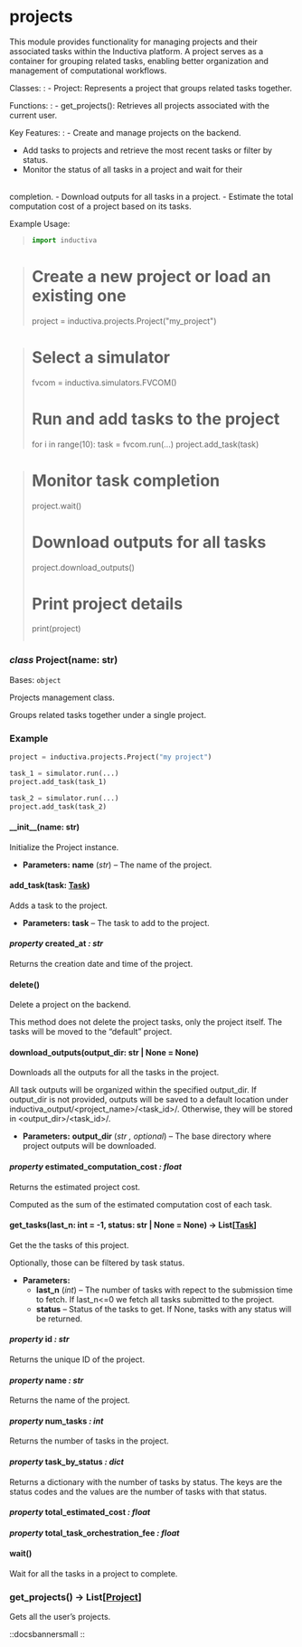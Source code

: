 # projects

This module provides functionality for managing projects and their associated
tasks within the Inductiva platform. A project serves as a container for
grouping related tasks, enabling better organization and management of
computational workflows.

Classes:
: - Project: Represents a project that groups related tasks together.

Functions:
: - get_projects(): Retrieves all projects associated with the current user.

Key Features:
: - Create and manage projects on the backend.
  - Add tasks to projects and retrieve the most recent tasks or filter by
    status.
  - Monitor the status of all tasks in a project and wait for their
  <br/>
  completion.
  - Download outputs for all tasks in a project.
  - Estimate the total computation cost of a project based on its tasks.

Example Usage:

> ```python
> import inductiva

> # Create a new project or load an existing one
> project = inductiva.projects.Project("my_project")

> # Select a simulator
> fvcom = inductiva.simulators.FVCOM()
> # Run and add tasks to the project
> for i in range(10):
>     task = fvcom.run(...)
>     project.add_task(task)

> # Monitor task completion
> project.wait()
> # Download outputs for all tasks
> project.download_outputs()
> # Print project details
> print(project)
> ```

### *class* Project(name: str)

Bases: `object`

Projects management class.

Groups related tasks together under a single project.

### Example

```python
project = inductiva.projects.Project("my project")

task_1 = simulator.run(...)
project.add_task(task_1)

task_2 = simulator.run(...)
project.add_task(task_2)
```

#### \_\_init_\_(name: str)

Initialize the Project instance.

* **Parameters:**
  **name** (*str*) – The name of the project.

#### add_task(task: [Task](inductiva.tasks.md#inductiva.tasks.task.Task))

Adds a task to the project.

* **Parameters:**
  **task** – The task to add to the project.

#### *property* created_at *: str*

Returns the creation date and time of the project.

#### delete()

Delete a project on the backend.

This method does not delete the project tasks, only the project itself.
The tasks will be moved to the “default” project.

#### download_outputs(output_dir: str | None = None)

Downloads all the outputs for all the tasks in the project.

All task outputs will be organized within the specified output_dir.
If output_dir is not provided, outputs will be saved to a default
location under inductiva_output/<project_name>/<task_id>/.
Otherwise, they will be stored in <output_dir>/<task_id>/.

* **Parameters:**
  **output_dir** (*str* *,* *optional*) – The base directory where project outputs
  will be downloaded.

#### *property* estimated_computation_cost *: float*

Returns the estimated project cost.

Computed as the sum of the estimated computation cost of each task.

#### get_tasks(last_n: int = -1, status: str | None = None) → List[[Task](inductiva.tasks.md#inductiva.tasks.task.Task)]

Get the the tasks of this project.

Optionally, those can be filtered by task status.

* **Parameters:**
  * **last_n** (*int*) – The number of tasks with repect to the submission
    time to fetch. If last_n<=0 we fetch all tasks submitted
    to the project.
  * **status** – Status of the tasks to get. If None, tasks with any
    status will be returned.

#### *property* id *: str*

Returns the unique ID of the project.

#### *property* name *: str*

Returns the name of the project.

#### *property* num_tasks *: int*

Returns the number of tasks in the project.

#### *property* task_by_status *: dict*

Returns a dictionary with the number of tasks by status.
The keys are the status codes and the values are the number of tasks
with that status.

#### *property* total_estimated_cost *: float*

#### *property* total_task_orchestration_fee *: float*

#### wait()

Wait for all the tasks in a project to complete.

### get_projects() → List[[Project](#inductiva.projects.project.Project)]

Gets all the user’s projects.

::docsbannersmall
::
